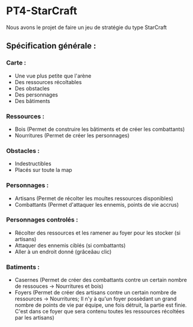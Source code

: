 PT4-StarCraft
=============

<p>Nous avons le projet de faire un jeu de strat&eacute;gie du type StarCraft</p>

<h2>Spécification générale :</h2>

  <h3>Carte :</h3>
    <ul><li>Une vue plus petite que l'ar&egrave;ne</li>
    <li>Des ressources r&eacute;coltables</li>
    <li>Des obstacles</li>
    <li>Des personnages</li>
    <li>Des b&acirc;timents</li></ul>
  
  <h3>Ressources :</h3>
    <ul><li>Bois (Permet de construire les b&acirc;timents et de cr&eacute;er les combattants)</li>
    <li>Nourritures (Permet de cr&eacute;er les personnages)</li></ul>
  
  <h3>Obstacles :</h3>
    <ul><li>Indestructibles</li>
    <li>Plac&eacute;s sur toute la map</li></ul>
  
  <h3>Personnages :</h3>
    <ul><li>Artisans (Permet de r&eacute;colter les moultes ressources disponibles)</li>
    <li>Combattants (Permet d'attaquer les ennemis, points de vie accrus)</li></ul>
  
  <h3>Personnages controlés :</h3>
    <ul><li>R&eacute;colter des ressources et les ramener au foyer pour les stocker (si artisans)</li>
    <li>Attaquer des ennemis cibl&eacute;s (si combattants)</li>
    <li>Aller &agrave; un endroit donn&eacute; (grâce&acirc;au clic)</li></ul>
  
  
  <h3>Batiments :</h3>
    <ul><li>Casernes (Permet de cr&eacute;er des combattants contre un certain nombre de ressouces -> Nourritures et bois)</li>
    <li>Foyers (Permet de cr&eacute;er des artisans contre un certain nombre de ressources -> Nourritures; Il n'y à qu'un foyer poss&egrave;dant un grand nombre de points de vie par &eacute;quipe, une fois d&eacute;truit, la partie est finie. C'est dans ce foyer que sera contenu toutes les ressources récolt&eacute;es par les artisans)</li></ul>
